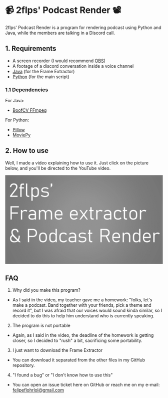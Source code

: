 # :video_camera: 2flps' Podcast Render :film_projector:

2flps' Podcast Render is a program for rendering podcast using Python and Java, while the members are talking in a Discord call.

## 1. Requirements

- A screen recorder (I would recommend [OBS](https://obsproject.com/welcome))
- A footage of a discord conversation inside a voice channel
- [Java](https://www.java.com/) (for the Frame Extractor)
- [Python](https://www.python.org/) (for the main script)

### 1.1 Dependencies

For Java:
- [BoofCV FFmpeg](https://mvnrepository.com/artifact/org.boofcv/boofcv-ffmpeg/0.38)

For Python:
- [Pillow](https://pypi.org/project/Pillow/)
- [MoviePy](https://pypi.org/project/moviepy/)

## 2. How to use

Well, I made a video explaining how to use it. Just click on the picture below, and you'll be directed to the YouTube video.

[![Video](READMEFiles\thumb.png)](https://www.youtube.com/watch?v=qq0Qatx0I54)

## FAQ

1. Why did you make this program?
- As I said in the video, my teacher gave me a homework: "folks, let's make a podcast. Band together with your friends, pick a theme and record it", but I was afraid that our voices would sound kinda similar, so I decided to do this to help him understand who is currently speaking.
2. The program is not portable
- Again, as I said in the video, the deadline of the homework is getting closer, so I decided to "rush" a bit, sacrificing some portability.
3. I just want to download the Frame Extractor
- You can download it separated from the other files in my GitHub repository.
4. "I found a bug" or "I don't know how to use this"
- You can open an issue ticket here on GitHub or reach me on my e-mail: felipeflohrlol@gmail.com